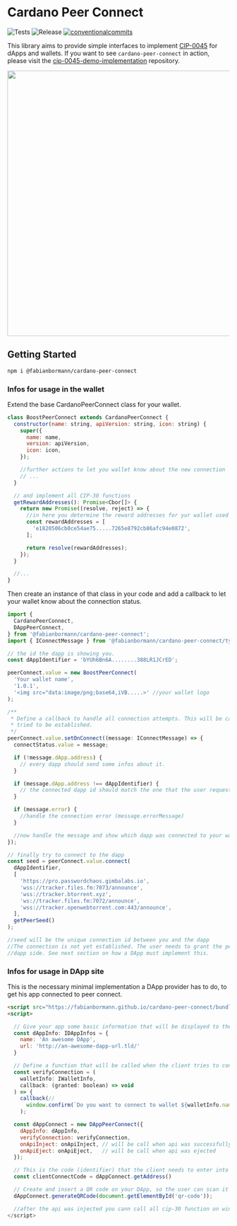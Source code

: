 # Cardano Peer Connect

<p align="left">
<img alt="Tests" src="https://img.shields.io/github/actions/workflow/status/fabianbormann/cardano-peer-connect/test.yml?label=Tests&style=for-the-badge" />
<img alt="Release" src="https://img.shields.io/github/actions/workflow/status/fabianbormann/cardano-peer-connect/release.yml?label=Release&style=for-the-badge" />
<a href="https://conventionalcommits.org"><img alt="conventionalcommits" src="https://img.shields.io/badge/Conventional%20Commits-1.0.0-%23FE5196?logo=conventionalcommits&style=for-the-badge" /></a>
</p>

This library aims to provide simple interfaces to implement [CIP-0045](https://github.com/cardano-foundation/CIPs/pull/395) for dApps and wallets.
If you want to see `cardano-peer-connect` in action, please visit the [cip-0045-demo-implementation](https://github.com/fabianbormann/cip-0045-demo-implementation) repository.

<img src="https://user-images.githubusercontent.com/1525818/209772566-54ac650b-efb2-4f84-8f7b-eaeedb6f5f90.gif" width="600" />

## Getting Started

```zsh
npm i @fabianbormann/cardano-peer-connect
```

### Infos for usage in the wallet

Extend the base CardanoPeerConnect class for your wallet.

```js
class BoostPeerConnect extends CardanoPeerConnect {
  constructor(name: string, apiVersion: string, icon: string) {
    super({
      name: name,
      version: apiVersion,
      icon: icon,
    });

    //further actions to let you wallet know about the new connection
    // ...
  }

  // and implement all CIP-30 functions
  getRewardAddresses(): Promise<Cbor[]> {
    return new Promise((resolve, reject) => {
      //in here you determine the reward addresses for yur wallet used
      const rewardAddresses = [
        'e1820506cb0ce54ae75.....7265e8792cb86afc94e0872',
      ];

      return resolve(rewardAddresses);
    });
  }

  //...
}
```

Then create an instance of that class in your code and add a callback to let your wallet know about the connection status.

```js
import {
  CardanoPeerConnect,
  DAppPeerConnect,
} from '@fabianbormann/cardano-peer-connect';
import { IConnectMessage } from '@fabianbormann/cardano-peer-connect/types';

// the id the dapp is showing you.
const dAppIdentifier = 'bYUh6Bn6A........388LR1JCrED';

peerConnect.value = new BoostPeerConnect(
  'Your wallet name',
  '1.0.1',
  '<img src="data:image/png;base64,iVB.....>' //your wallet logo
);

/**
 * Define a callback to handle all connection attempts. This will be called by the DApp when a connection is
 * tried to be established.
 */
peerConnect.value.setOnConnect((message: IConnectMessage) => {
  connectStatus.value = message;

  if (!message.dApp.address) {
    // every dapp should send some infos about it.
  }

  if (message.dApp.address !== dAppIdentifier) {
    // the connected dapp id should match the one that the user requested
  }

  if (message.error) {
    //handle the connection error (message.errorMessage)
  }

  //now handle the message and show which dapp was connected to your wallet
});

// finally try to connect to the dapp
const seed = peerConnect.value.connect(
  dAppIdentifier,
  [
    'https://pro.passwordchaos.gimbalabs.io',
    'wss://tracker.files.fm:7073/announce',
    'wss://tracker.btorrent.xyz',
    'ws://tracker.files.fm:7072/announce',
    'wss://tracker.openwebtorrent.com:443/announce',
  ],
  getPeerSeed()
);

//seed will be the unique connection id between you and the dapp
//The connection is not yet established. The user needs to grant the permission to establish the connection on the
//dapp side. See next section on how a DApp must implement this.
```

### Infos for usage in DApp site

This is the necessary minimal implementation a DApp provider has to do, to get his app connected to peer connect.

```html
<script src="https://fabianbormann.github.io/cardano-peer-connect/bundle.min.js"></script>
<script>

  // Give your app some basic information that will be displayed to the client wallet when he is connecting to your DApp.
  const dAppInfo: IDAppInfos = {
    name: 'An awesome DApp',
    url: 'http://an-awesome-dapp-url.tld/'
  }

  // Define a function that will be called when the client tries to connect to your DApp.
  const verifyConnection = (
    walletInfo: IWalletInfo,
    callback: (granted: boolean) => void
  ) => {
    callback(//
      window.confirm(`Do you want to connect to wallet ${walletInfo.name} (${walletInfo.address})?`)
    );

  const dAppConnect = new DAppPeerConnect({
    dAppInfo: dAppInfo,
    verifyConnection: verifyConnection,
    onApiInject: onApiInject, // will be call when api was successfully injected
    onApiEject: onApiEject,   // will be call when api was ejected
  });

  // This is the code (identifier) that the client needs to enter into the wallet to connect to your dapp
  const clientConnectCode = dAppConnect.getAddress()

  // Create and insert a QR code on your DApp, so the user can scan it easily in their app
  dAppConnect.generateQRCode(document.getElementById('qr-code'));

  //after the api was injected you cann call all cip-30 function on window.cardanop2p as you would on window.cardano
</script>
```
